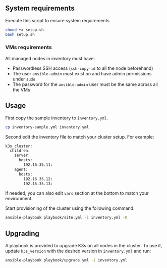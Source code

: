 ## System requirements

Execute this script to ensure system requirements
```bash
chmod +x setup.sh
bash setup.sh
```

### VMs requirements

All managed nodes in inventory must have:
- Passwordless SSH access (`ssh-copy-id` to all the node beforehand)
- The user `ansible-admin` must exist on and have admin permissions under `sudo`
- The password for the `ansible-admin` user must be the same across all the VMs

## Usage

First copy the sample inventory to `inventory.yml`.

```bash
cp inventory-sample.yml inventory.yml
```

Second edit the inventory file to match your cluster setup. For example:
```bash
k3s_cluster:
  children:
    server:
      hosts:
        192.16.35.11:
    agent:
      hosts:
        192.16.35.12:
        192.16.35.13:
```

If needed, you can also edit `vars` section at the bottom to match your environment.

Start provisioning of the cluster using the following command:

```bash
ansible-playbook playbook/site.yml -i inventory.yml -K
```

## Upgrading

A playbook is provided to upgrade K3s on all nodes in the cluster. To use it, update `k3s_version` with the desired version in `inventory.yml` and run:

```bash
ansible-playbook playbook/upgrade.yml -i inventory.yml
```